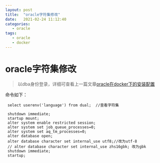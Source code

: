 ```yaml
---
layout: post
title:  "oracle字符集修改"
date:   2021-02-24 11:12:40
categories: 
   - oracle
tags:
   - oracle
   - docker
---
```


# oracle字符集修改

> 以dba身份登录，详细可查看上一篇文章[oracle在docker下的安装配置](oracle在docker下的安装配置.html)

命令如下：

```
 select userenv('language') from dual;  //查看字符集

 shutdown immediate;
 startup mount;
 alter system enable restricted session;
 alter system set job_queue_processes=0;
 alter system set aq_tm_processes=0;
 alter database open;
 alter database character set internal_use utf8;//改为utf-8
 // alter database character set internal_use zhs16gbk; 改为gbk
 shutdown immediate;
 startup;


```